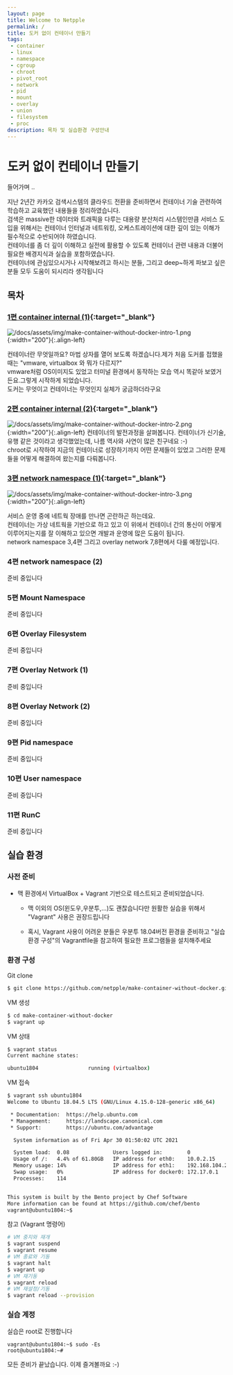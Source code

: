 ```yaml
---
layout: page
title: Welcome to Netpple
permalink: /
title: 도커 없이 컨테이너 만들기  
tags: 
 - container
 - linux
 - namespace
 - cgroup
 - chroot
 - pivot_root
 - network
 - pid
 - mount
 - overlay
 - union
 - filesystem
 - proc  
description: 목차 및 실습환경 구성안내
---
```


# 도커 없이 컨테이너 만들기


들어가며 ..

지난 2년간 카카오 검색시스템의 클라우드 전환을 준비하면서 컨테이너 기술 관련하여 학습하고 교육했던 내용들을 정리하였습니다.  
검색은 massive한 데이터와 트래픽을 다루는 대용량 분산처리 시스템인만큼 서비스 도입을 위해서는 컨테이너 인터널과 네트워킹,
오케스트레이션에 대한 깊이 있는 이해가 필수적으로 수반되어야 하였습니다.    
컨테이너를 좀 더 깊이 이해하고 실전에 활용할 수 있도록 컨테이너 관련 내용과 더불어 필요한 배경지식과 실습을 포함하였습니다.  
컨테이너에 관심있으시거나 시작해보려고 하시는 분들, 그리고 deep~하게 파보고 싶은 분들 모두 도움이 되시리라 생각됩니다

## 목차

### [1편 container internal (1)](https://docs.google.com/presentation/d/1Z9RcxEy0I5Xq6yd6JHQ8hBTgsfjcwHJ2NoHkl_KL3TY/edit#){:target="_blank"}

![/docs/assets/img/make-container-without-docker-intro-1.png](/docs/assets/img/make-container-without-docker-intro-1.png){:width="200"}{:.align-left}

컨테이너란 무엇일까요? 마법 상자를 열어 보도록 하겠습니다.제가 처음 도커를 접했을 때는 "vmware, virtualbox 와 뭐가 다르지?"  
vmware처럼 OS이미지도 있었고 터미널 환경에서 동작하는 모습 역시 똑같아 보였거든요.그렇게 시작하게 되었습니다.  
도커는 무엇이고 컨테이너는 무엇인지 실체가 궁금하더라구요


### [2편 container internal (2)](https://docs.google.com/presentation/d/1ROUHDBp1l7oP6wcCO-kfj9tQHHjDQg5gFm1FXr5IB1I/edit#){:target="_blank"}

![/docs/assets/img/make-container-without-docker-intro-2.png](/docs/assets/img/make-container-without-docker-intro-2.png){:width="200"}{:.align-left}
컨테이너의 발전과정을 살펴봅니다. 컨테이너가 신기술, 유행 같은 것이라고 생각했었는데, 나름 역사와 사연이 많은 친구네요 :-)  
chroot로 시작하여 지금의 컨테이너로 성장하기까지 어떤 문제들이 있었고 그러한 문제들을 어떻게 해결하여 왔는지를 다뤄봅니다.


### [3편 network namespace (1)](https://docs.google.com/presentation/d/1NhzhNDiWTCIKCViWPW8Wvza8GrT56xugymX5TV-WLbc/edit#){:target="_blank"}

![/docs/assets/img/make-container-without-docker-intro-3.png](/docs/assets/img/make-container-without-docker-intro-3.png){:width="200"}{:.align-left}

서비스 운영 중에 네트웍 장애를 만나면 곤란하곤 하는데요.     
컨테이너는 가상 네트웍을 기반으로 하고 있고 이 위에서 컨테이너 간의 통신이 어떻게 이루어지는지를 잘 이해하고 있으면 개발과 운영에 많은 도움이 됩니다.  
network namespace 3,4편 그리고 overlay network 7,8편에서 다룰 예정입니다.


### 4편 network namespace (2)

준비 중입니다 

### 5편 Mount Namespace

준비 중입니다

### 6편 Overlay Filesystem

준비 중입니다

### 7편 Overlay Network (1)

준비 중입니다

### 8편 Overlay Network (2)

준비 중입니다

### 9편 Pid namespace

준비 중입니다

### 10편 User namespace

준비 중입니다

### 11편 RunC

준비 중입니다

## 실습 환경

### 사전 준비 

- 맥 환경에서 VirtualBox + Vagrant 기반으로 테스트되고 준비되었습니다.
  - 맥 이외의 OS(윈도우,우분투,...)도 괜찮습니다만 원활한 실습을 위해서 "Vagrant" 사용은 권장드립니다
    
  - 혹시, Vagrant 사용이 어려운 분들은 우분투 18.04버전 환경을 준비하고 "실습환경 구성"의 Vagrantfile을 참고하여 필요한 프로그램들을 설치해주세요
  

### 환경 구성

Git clone
```bash
$ git clone https://github.com/netpple/make-container-without-docker.git
```

VM 생성
```bash
$ cd make-container-without-docker
$ vagrant up
```

VM 상태
```bash
$ vagrant status
Current machine states:

ubuntu1804                running (virtualbox)
```

VM 접속
```bash
$ vagrant ssh ubuntu1804
Welcome to Ubuntu 18.04.5 LTS (GNU/Linux 4.15.0-128-generic x86_64)

 * Documentation:  https://help.ubuntu.com
 * Management:     https://landscape.canonical.com
 * Support:        https://ubuntu.com/advantage

  System information as of Fri Apr 30 01:50:02 UTC 2021

  System load:  0.08              Users logged in:        0
  Usage of /:   4.4% of 61.80GB   IP address for eth0:    10.0.2.15
  Memory usage: 14%               IP address for eth1:    192.168.104.2
  Swap usage:   0%                IP address for docker0: 172.17.0.1
  Processes:    114


This system is built by the Bento project by Chef Software
More information can be found at https://github.com/chef/bento
vagrant@ubuntu1804:~$
```

참고 (Vagrant 명령어)
```bash
# VM 중지와 재개
$ vagrant suspend
$ vagrant resume
# VM 종료와 기동
$ vagrant halt
$ vagrant up
# VM 재기동
$ vagrant reload
# VM 재설정/기동
$ vagrant reload --provision
```

### 실습 계정
실습은 root로 진행합니다
```shell
vagrant@ubuntu1804:~$ sudo -Es
root@ubuntu1804:~#
```

모든 준비가 끝났습니다. 이제 즐겨볼까요 :-)